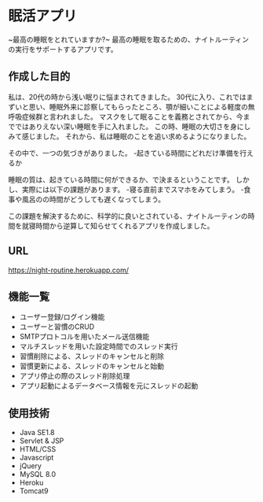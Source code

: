 # 眠活アプリ

~最高の睡眠をとれていますか?~
最高の睡眠を取るための、ナイトルーティンの実行をサポートするアプリです。




## 作成した目的

私は、20代の時から浅い眠りに悩まされてきました。
30代に入り、これではまずいと思い、睡眠外来に診察してもらったところ、顎が細いことによる軽度の無呼吸症候群と言われました。
マスクをして眠ることを義務とされてから、今までではありえない深い睡眠を手に入れました。
この時、睡眠の大切さを身にしみて感じました。
それから、私は睡眠のことを追い求めるようになりました。

その中で、一つの気づきがありました。
-起きている時間にどれだけ準備を行えるか

睡眠の質は、起きている時間に何ができるか、で決まるということです。
しかし、実際には以下の課題があります。
-寝る直前までスマホをみてしまう。
-食事や風呂のの時間がどうしても遅くなってしまう。

この課題を解決するために、科学的に良いとされている、ナイトルーティンの時間を就寝時間から逆算して知らせてくれるアプリを作成しました。




## URL
https://night-routine.herokuapp.com/





## 機能一覧
- ユーザー登録/ログイン機能
- ユーザーと習慣のCRUD
- SMTPプロトコルを用いたメール送信機能
- マルチスレッドを用いた設定時間でのスレッド実行
- 習慣削除による、スレッドのキャンセルと削除
- 習慣更新による、スレッドのキャンセルと始動
- アプリ停止の際のスレッド削除処理
- アプリ起動によるデータベース情報を元にスレッドの起動






## 使用技術
- Java SE1.8
- Servlet & JSP
- HTML/CSS
- Javascript
- jQuery
- MySQL 8.0
- Heroku
- Tomcat9
